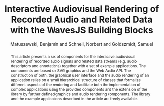 --- 
title: "Interactive Audiovisual Rendering of Recorded Audio and Related Data with the WavesJS Building Blocks" 
abstract: "This article presents a set of components for the interactive audiovisual rendering of recorded audio signals and related data streams (e.g. audio descriptors and annotations) together with a set of example applications. The components are based on SVG graphics and the Web Audio API. The construction of both, the graphical user interface and the audio rendering of an application relies on a small hierarchical structure of classes that formalize different aspects of the rendering and facilitate both the implementation of complex applications using the provided components and the extension of the library by further defined graphics and audio rendering components. The library and the example applications described in the article are freely available." 
address: "Atlanta, Georgia" 
author: "Matuszewski, Benjamin and Schnell, Norbert and Goldszmidt, Samuel"
webAuthor: "Benjamin Matuszewski, Norbert Schnell, Samuel Goldszmidt" 
booktitle: "Proceedings of the International Web Audio Conference" 
editor: "Freeman, Jason and Lerch, Alexander and Paradis, Matthew" 
month: "April"
pages: "" 
publisher: "Georgia Tech" 
series: "WAC '16"
track: "Paper"  
year: "2016" 
id: "2016_83" 
tags: year2016
media: https://smartech.gatech.edu/bitstream/handle/1853/54599/interactive_videostream.html?sequence=8&isAllowed=y 
pdflink: /_data/papers/pdf/2016/2016_83.pdf
ISSN: 2663-5844
---